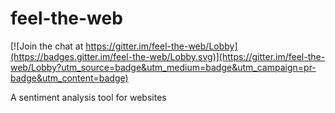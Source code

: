 # feel-the-web

[![Join the chat at https://gitter.im/feel-the-web/Lobby](https://badges.gitter.im/feel-the-web/Lobby.svg)](https://gitter.im/feel-the-web/Lobby?utm_source=badge&utm_medium=badge&utm_campaign=pr-badge&utm_content=badge)

A sentiment analysis tool for websites
